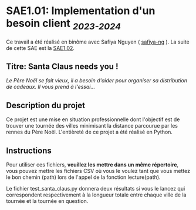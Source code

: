 # SAE1.01: Implementation d'un besoin client <sub>*2023-2024*</sub>

Ce travail a été réalisé en binôme avec Safiya Nguyen ( [safiya-ng](https://github.com/safiya-ng) ). La suite de cette SAE est la [SAE1.02](https://github.com/AhashPARTHIPAN/SAE1.02-Comparaison-d-approches-algorithmiques).

## **Titre: Santa Claus needs you !** 

*Le Père Noël se fait vieux, il a besoin d'aider pour organiser sa distribution de cadeaux. Il vous prend à l'essai...*

## Description du projet

Ce projet est une mise en situation professionnelle dont l'objectif est de trouver une tournée des villes minimisant la distance parcourue par les rennes du Père Noël. L'entièreté de ce projet a été réalisé en Python.

## Instructions

Pour utiliser ces fichiers, **veuillez les mettre dans un même répertoire**, vous pouvez mettre les fichiers CSV où vous le voulez tant que vous mettez le bon chemin (path) lors de l'appel de la fonction lecture(path).


Le fichier test_santa_claus.py donnera deux résultats si vous le lancez qui correspondent respectivement à la longueur totale entre chaque ville de la tournée et la tournée en question.
